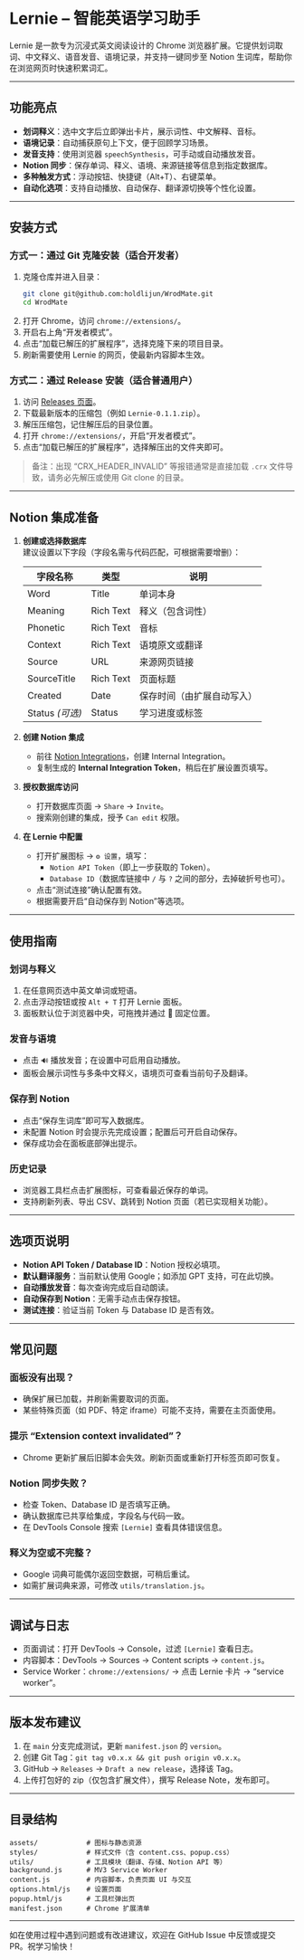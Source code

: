 # Lernie – 智能英语学习助手

Lernie 是一款专为沉浸式英文阅读设计的 Chrome 浏览器扩展。它提供划词取词、中文释义、语音发音、语境记录，并支持一键同步至 Notion 生词库，帮助你在浏览网页时快速积累词汇。

---

## 功能亮点
- **划词释义**：选中文字后立即弹出卡片，展示词性、中文解释、音标。
- **语境记录**：自动捕获原句上下文，便于回顾学习场景。
- **发音支持**：使用浏览器 `speechSynthesis`，可手动或自动播放发音。
- **Notion 同步**：保存单词、释义、语境、来源链接等信息到指定数据库。
- **多种触发方式**：浮动按钮、快捷键（Alt+T）、右键菜单。
- **自动化选项**：支持自动播放、自动保存、翻译源切换等个性化设置。

---

## 安装方式

### 方式一：通过 Git 克隆安装（适合开发者）
1. 克隆仓库并进入目录：
   ```bash
   git clone git@github.com:holdlijun/WrodMate.git
   cd WrodMate
   ```
2. 打开 Chrome，访问 `chrome://extensions/`。
3. 开启右上角“开发者模式”。
4. 点击“加载已解压的扩展程序”，选择克隆下来的项目目录。
5. 刷新需要使用 Lernie 的网页，使最新内容脚本生效。

### 方式二：通过 Release 安装（适合普通用户）
1. 访问 [Releases 页面](https://github.com/holdlijun/WrodMate/releases)。
2. 下载最新版本的压缩包（例如 `Lernie-0.1.1.zip`）。
3. 解压压缩包，记住解压后的目录位置。
4. 打开 `chrome://extensions/`，开启“开发者模式”。
5. 点击“加载已解压的扩展程序”，选择解压出的文件夹即可。

> 备注：出现 “CRX_HEADER_INVALID” 等报错通常是直接加载 `.crx` 文件导致，请务必先解压或使用 Git clone 的目录。

---

## Notion 集成准备
1. **创建或选择数据库**  
   建议设置以下字段（字段名需与代码匹配，可根据需要增删）：

   | 字段名称    | 类型       | 说明                           |
   | ----------- | ---------- | ------------------------------ |
   | Word        | Title      | 单词本身                       |
   | Meaning     | Rich Text  | 释义（包含词性）              |
   | Phonetic    | Rich Text  | 音标                           |
   | Context     | Rich Text  | 语境原文或翻译                 |
   | Source      | URL        | 来源网页链接                   |
   | SourceTitle | Rich Text  | 页面标题                       |
   | Created     | Date       | 保存时间（由扩展自动写入）     |
   | Status *(可选)* | Status | 学习进度或标签                 |

2. **创建 Notion 集成**  
   - 前往 [Notion Integrations](https://www.notion.so/my-integrations)，创建 Internal Integration。
   - 复制生成的 **Internal Integration Token**，稍后在扩展设置页填写。

3. **授权数据库访问**  
   - 打开数据库页面 → `Share` → `Invite`。
   - 搜索刚创建的集成，授予 `Can edit` 权限。

4. **在 Lernie 中配置**  
   - 打开扩展图标 → `⚙ 设置`，填写：
     - `Notion API Token`（即上一步获取的 Token）。
     - `Database ID`（数据库链接中 `/` 与 `?` 之间的部分，去掉破折号也可）。
   - 点击“测试连接”确认配置有效。
   - 根据需要开启“自动保存到 Notion”等选项。

---

## 使用指南

### 划词与释义
1. 在任意网页选中英文单词或短语。
2. 点击浮动按钮或按 `Alt + T` 打开 Lernie 面板。
3. 面板默认位于浏览器中央，可拖拽并通过 📌 固定位置。

### 发音与语境
- 点击 `🔊` 播放发音；在设置中可启用自动播放。
- 面板会展示词性与多条中文释义，语境页可查看当前句子及翻译。

### 保存到 Notion
- 点击“保存生词库”即可写入数据库。
- 未配置 Notion 时会提示先完成设置；配置后可开启自动保存。
- 保存成功会在面板底部弹出提示。

### 历史记录
- 浏览器工具栏点击扩展图标，可查看最近保存的单词。
- 支持刷新列表、导出 CSV、跳转到 Notion 页面（若已实现相关功能）。

---

## 选项页说明
- **Notion API Token / Database ID**：Notion 授权必填项。
- **默认翻译服务**：当前默认使用 Google；如添加 GPT 支持，可在此切换。
- **自动播放发音**：每次查询完成后自动朗读。
- **自动保存到 Notion**：无需手动点击保存按钮。
- **测试连接**：验证当前 Token 与 Database ID 是否有效。

---

## 常见问题
### 面板没有出现？
- 确保扩展已加载，并刷新需要取词的页面。
- 某些特殊页面（如 PDF、特定 iframe）可能不支持，需要在主页面使用。

### 提示 “Extension context invalidated”？
- Chrome 更新扩展后旧脚本会失效。刷新页面或重新打开标签页即可恢复。

### Notion 同步失败？
- 检查 Token、Database ID 是否填写正确。
- 确认数据库已共享给集成，字段名与代码一致。
- 在 DevTools Console 搜索 `[Lernie]` 查看具体错误信息。

### 释义为空或不完整？
- Google 词典可能偶尔返回空数据，可稍后重试。
- 如需扩展词典来源，可修改 `utils/translation.js`。

---

## 调试与日志
- 页面调试：打开 DevTools → Console，过滤 `[Lernie]` 查看日志。
- 内容脚本：DevTools → Sources → Content scripts → `content.js`。
- Service Worker：`chrome://extensions/` → 点击 Lernie 卡片 → “service worker”。

---

## 版本发布建议
1. 在 `main` 分支完成测试，更新 `manifest.json` 的 `version`。
2. 创建 Git Tag：`git tag v0.x.x && git push origin v0.x.x`。
3. GitHub → `Releases` → `Draft a new release`，选择该 Tag。
4. 上传打包好的 zip（仅包含扩展文件），撰写 Release Note，发布即可。

---

## 目录结构
```
assets/            # 图标与静态资源
styles/            # 样式文件（含 content.css、popup.css）
utils/             # 工具模块（翻译、存储、Notion API 等）
background.js      # MV3 Service Worker
content.js         # 内容脚本，负责页面 UI 与交互
options.html/js    # 设置页面
popup.html/js      # 工具栏弹出页
manifest.json      # Chrome 扩展清单
```

---

如在使用过程中遇到问题或有改进建议，欢迎在 GitHub Issue 中反馈或提交 PR。祝学习愉快！
